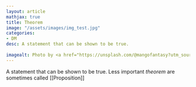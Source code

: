```yaml
---
layout: article
mathjax: true
title: Theorem
image: "/assets/images/img_test.jpg"
categories:
- DM
desc: A statement that can be shown to be true.
 
imagealt: Photo by <a href="https://unsplash.com/@mangofantasy?utm_source=unsplash&utm_medium=referral&utm_content=creditCopyText">Tim Johnson</a> on <a href="https://unsplash.com/s/photos/logic?utm_source=unsplash&utm_medium=referral&utm_content=creditCopyText">Unsplash</a>
---
```

A statement that can be shown to be true.
Less important *theorem* are sometimes called [[Proposition]]